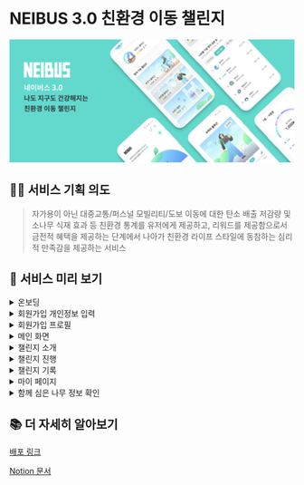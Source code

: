 # NEIBUS 3.0 친환경 이동 챌린지 
<img src="readme/main.png">

## 🙋‍♂️ 서비스 기획 의도 
> 자가용이 아닌 대중교통/퍼스널 모빌리티/도보 이동에 대한 탄소 배출 저감량 및 소나무 식재 효과 등 친환경 통계를 유저에게 제공하고, 리워드를 제공함으로서 금전적 혜택을 제공하는 단계에서 나아가 친환경 라이프 스타일에 동참하는 심리적 만족감을 제공하는 서비스 

## 💎 서비스 미리 보기 
<details>
<summary>온보딩</summary>
<img src="readme/onBoarding.png">
</details>
<details>
<summary>회원가입 개인정보 입력</summary>
<img src="readme/signUp_info.png">
</details>
<details>
<summary>회원가입 프로필</summary>
<img src="readme/signUp_Profile.png">
</details>
<details>
<summary>메인 화면</summary>
<img src="readme/main_page.png">
</details>
<details>
<summary>챌린지 소개</summary>
<img src="readme/challenge_info.png">
</details>
<details>
<summary>챌린지 진행</summary>
<img src="readme/challenging.png">
</details>
<details>
<summary>챌린지 기록</summary>
<img src="readme/record.png">
</details>
<details>
<summary>마이 페이지</summary>
<img src="readme/myPage.png">
</details>
<details>
<summary>함께 심은 나무 정보 확인</summary>
<img src="readme/tree.png">
</details>

## 📚 더 자세히 알아보기 
[배포 링크](http://15.164.98.50/)

[Notion 문서](https://quickest-asterisk-75d.notion.site/KDTxSeSAC-_2-0358c7a759364cf7ad4499cf38e99afb)





